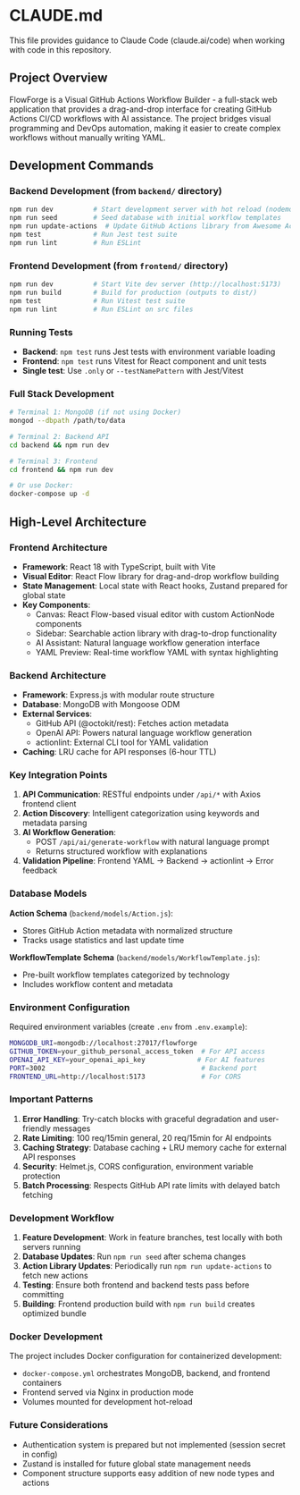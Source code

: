 # CLAUDE.md

This file provides guidance to Claude Code (claude.ai/code) when working with code in this repository.

## Project Overview

FlowForge is a Visual GitHub Actions Workflow Builder - a full-stack web application that provides a drag-and-drop interface for creating GitHub Actions CI/CD workflows with AI assistance. The project bridges visual programming and DevOps automation, making it easier to create complex workflows without manually writing YAML.

## Development Commands

### Backend Development (from `backend/` directory)

```bash
npm run dev          # Start development server with hot reload (nodemon)
npm run seed         # Seed database with initial workflow templates
npm run update-actions  # Update GitHub Actions library from Awesome Actions
npm test             # Run Jest test suite
npm run lint         # Run ESLint
```

### Frontend Development (from `frontend/` directory)

```bash
npm run dev          # Start Vite dev server (http://localhost:5173)
npm run build        # Build for production (outputs to dist/)
npm test             # Run Vitest test suite
npm run lint         # Run ESLint on src files
```

### Running Tests

- **Backend**: `npm test` runs Jest tests with environment variable loading
- **Frontend**: `npm test` runs Vitest for React component and unit tests
- **Single test**: Use `.only` or `--testNamePattern` with Jest/Vitest

### Full Stack Development

```bash
# Terminal 1: MongoDB (if not using Docker)
mongod --dbpath /path/to/data

# Terminal 2: Backend API
cd backend && npm run dev

# Terminal 3: Frontend
cd frontend && npm run dev

# Or use Docker:
docker-compose up -d
```

## High-Level Architecture

### Frontend Architecture

- **Framework**: React 18 with TypeScript, built with Vite
- **Visual Editor**: React Flow library for drag-and-drop workflow building
- **State Management**: Local state with React hooks, Zustand prepared for global state
- **Key Components**:
  - Canvas: React Flow-based visual editor with custom ActionNode components
  - Sidebar: Searchable action library with drag-to-drop functionality
  - AI Assistant: Natural language workflow generation interface
  - YAML Preview: Real-time workflow YAML with syntax highlighting

### Backend Architecture

- **Framework**: Express.js with modular route structure
- **Database**: MongoDB with Mongoose ODM
- **External Services**:
  - GitHub API (@octokit/rest): Fetches action metadata
  - OpenAI API: Powers natural language workflow generation
  - actionlint: External CLI tool for YAML validation
- **Caching**: LRU cache for API responses (6-hour TTL)

### Key Integration Points

1. **API Communication**: RESTful endpoints under `/api/*` with Axios frontend client
2. **Action Discovery**: Intelligent categorization using keywords and metadata parsing
3. **AI Workflow Generation**:
   - POST `/api/ai/generate-workflow` with natural language prompt
   - Returns structured workflow with explanations
4. **Validation Pipeline**: Frontend YAML → Backend → actionlint → Error feedback

### Database Models

**Action Schema** (`backend/models/Action.js`):

- Stores GitHub Action metadata with normalized structure
- Tracks usage statistics and last update time

**WorkflowTemplate Schema** (`backend/models/WorkflowTemplate.js`):

- Pre-built workflow templates categorized by technology
- Includes workflow content and metadata

### Environment Configuration

Required environment variables (create `.env` from `.env.example`):

```bash
MONGODB_URI=mongodb://localhost:27017/flowforge
GITHUB_TOKEN=your_github_personal_access_token  # For API access
OPENAI_API_KEY=your_openai_api_key             # For AI features
PORT=3002                                       # Backend port
FRONTEND_URL=http://localhost:5173              # For CORS
```

### Important Patterns

1. **Error Handling**: Try-catch blocks with graceful degradation and user-friendly messages
2. **Rate Limiting**: 100 req/15min general, 20 req/15min for AI endpoints
3. **Caching Strategy**: Database caching + LRU memory cache for external API responses
4. **Security**: Helmet.js, CORS configuration, environment variable protection
5. **Batch Processing**: Respects GitHub API rate limits with delayed batch fetching

### Development Workflow

1. **Feature Development**: Work in feature branches, test locally with both servers running
2. **Database Updates**: Run `npm run seed` after schema changes
3. **Action Library Updates**: Periodically run `npm run update-actions` to fetch new actions
4. **Testing**: Ensure both frontend and backend tests pass before committing
5. **Building**: Frontend production build with `npm run build` creates optimized bundle

### Docker Development

The project includes Docker configuration for containerized development:

- `docker-compose.yml` orchestrates MongoDB, backend, and frontend containers
- Frontend served via Nginx in production mode
- Volumes mounted for development hot-reload

### Future Considerations

- Authentication system is prepared but not implemented (session secret in config)
- Zustand is installed for future global state management needs
- Component structure supports easy addition of new node types and actions

